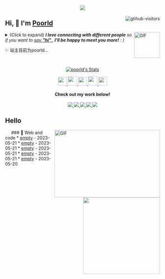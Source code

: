 <h1 align="center"> <a href="https://sunguoqi.com/"> <img
    src="https://readme-typing-svg.herokuapp.com/?lines=alert(%22清除成功!%22);&center=true&size=27">
</a> </h1>
<a href="https://github.com/poorld/computer-vision-in-action">
<img align="right" src="https://komarev.com/ghpvc/?username=poorld&label=Visitors&color=red&style=flat&logo=github"
alt="gtihub-visitors" />
</a>

## Hi, 👋 I'm <a href="https://github.com/poorld">Poorld</a>

<img align="right" alt="GIF" src="https://media.giphy.com/media/LnQjpWaON8nhr21vNW/giphy.gif" width="84" title="Say HI">
<details>
<summary>(Click to expand) <em><b>I love connecting with different people</b> so if you want to <a
        href="https://voup.cn">say <b>"hi" </b></a>, <b>I'll be happy to meet you more!</b> : )</em></summary>

<!--my introduction start-->

- 🔭 empty
- 🌱 empty
- 🤔 Only two things make me moved.
1. empty
2. empty
- ❤️ I like eating 🍉, raising 🐓, playing 🏓, sleeping in 🛌 and 📺 [ACGN]
- 💬 Be free to ask me about anything [here](https://github.com/poorld/poorld/issues).

---
</details>

✨ 站主目前为poorld...


<!--my introduction end -->

<br>

<p align="center">
<a href="https://github.com/poorld" class="rich-diff-level-one">
<img src="https://github-readme-stats.vercel.app/api?username=poorld&title_color=333&text_color=777"
    alt="poorld's Stats">
<!-- &hide=issues
<img src="https://github-readme-stats.vercel.app/api?username=poorld&hide=issues&title_color=333&text_color=777" alt="poorld's Stats" >
-->
</a>
</p>

<p align="center">
<a href="https://voup.cn/wp-content/uploads/2023/06/voup-weixing.jpg" target="_blank" alt="WeChat" title="WeChat">
<img src="https://img.icons8.com/ios-filled/50/000000/weixing.png" width="28px" />
</a>
<a href="https://space.bilibili.com/275728029" target="_blank" alt="Bilibili" title="Bilibili">
<img src="https://user-images.githubusercontent.com/29084184/166415345-91925d37-c66f-448f-8d75-c8355fe0b692.png"
    width="30px" />
</a>
<a href="https://voup.cn" target="_blank" alt="Instagram" title="Instagram">
<img src="https://voup.cn/wp-content/uploads/2023/06/icons8-log-cabin-32.png" width="28px" />
</a>
<a href="https://blog.csdn.net/HHHHHHHHII" target="_blank" alt="CSDN" title="CSDN">
<img src="https://img.icons8.com/material/48/000000/csdn.png" width="30px" />
</a>
<a href="https://www.zhihu.com/people/mei-yi-tian-wei-ming-tian-33-52" target="_blank" alt="Zhihu" title="Zhihu">
<img src="https://img.icons8.com/material-two-tone/50/000000/zhihu.png" width="28px" />
</a>
<br><br>
<strong>Check out my work below!</strong>
<br><br>
<a href="https://github.com/poorld">
<img src="https://badges.strrl.dev/visits/poorld/poorld?style=flat-square&color=black&logo=github">
</a>
<a href="https://github.com/poorld">
<img src="https://badges.strrl.dev/years/poorld?style=flat-square&color=black&logo=github">
</a>
<a href="https://github.com/poorld?tab=repositories">
<img src="https://badges.strrl.dev/repos/poorld?style=flat-square&color=black&logo=github">
</a>
<a href="https://gist.github.com/poorld">
<img src="https://badges.strrl.dev/gists/poorld?style=flat-square&color=black&logo=github">
</a>
<a href="https://github.com/poorld">
<img src="https://badges.strrl.dev/commits/monthly/poorld?style=flat-square&color=black&logo=github">
</a>
</p>

<h2>Hello</h2>


<tr>
    <td>
        <img align="right" alt="GIF" src="OctoCharmve/code.gif" width="343" height="220"
        title="Do what you like, and do it best!"> &nbsp;&nbsp;&nbsp;&nbsp;
        ### 🧠 Web and code
        <img align="right" width="250" src="https://cdn.jsdelivr.net/gh/sun0225SUN/sun0225SUN/assets/images/hi.gif" />
        <!-- START_SECTION:brain -->
        * <a href='http://welcome.voup.cn' target='_blank'>empty</a> - 2023-05-21
        * <a href='http://welcome.voup.cn' target='_blank'>empty</a> - 2023-05-21
        * <a href='http://welcome.voup.cn' target='_blank'>empty</a> - 2023-05-21
        * <a href='http://welcome.voup.c' target='_blank'>empty</a> - 2023-05-21
        * <a href='http://welcome.voup.c' target='_blank'>empty</a> - 2023-05-20
        <!-- END_SECTION:brain -->
    </td>
</tr>


